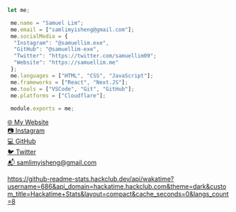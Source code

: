 ```js
let me;

 me.name = "Samuel Lim";
 me.email = ["samlimyisheng@gmail.com"];
 me.socialMedia = {
  "Instagram": "@samuellim.exe",
  "GitHub": "@samuellim-exe",
  "Twitter": "https://twitter.com/samuellim09";
  "Website": "https://samuellim.me"
 };
 me.languages = ["HTML", "CSS", "JavaScript"];
 me.frameworks = ["React", "Next.JS"];
 me.tools = ["VSCode", "Git", "GitHub"];
 me.platforms = ["Cloudflare"];
 
 module.exports = me;
```
[🌐 My Website](https://samuellim.me)  
[📷 Instagram](https://instagram.com/samuelllim.exe)  
[💻 GitHub](https://github.com/samuellim-exe)  
[🐦 Twitter](https://twitter.com/samuellim09)  
[📬 samlimyisheng@gmail.com](mailto:samlimyisheng@gmail.com)

https://github-readme-stats.hackclub.dev/api/wakatime?username=686&api_domain=hackatime.hackclub.com&theme=dark&custom_title=Hackatime+Stats&layout=compact&cache_seconds=0&langs_count=8
